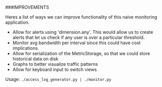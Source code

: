 ###IMPROVEMENTS

Heres a list of ways we can improve functionality of this naive monitoring application.

- Allow for alerts using 'dimension.any'. This would allow us to create alerts that let us check if any user is over a particular threshold.
- Monitor avg bandwidth per interval since this could have cost implications. 
- Allow for serialization of the MetricStorage, so that we could store historical data on disk
- Graphs to better visualize traffic patterns 
- Allow for keyboard input to switch views

Usage:
	```./access_log_generator.py | ./monitor.py ```
